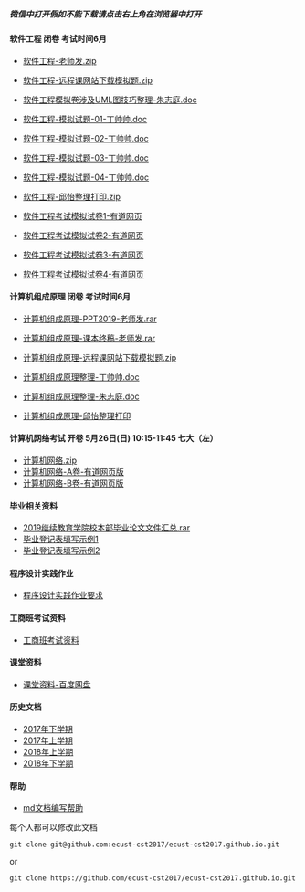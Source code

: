 ##### 微信中打开假如不能下载请点击右上角在浏览器中打开

#### 软件工程 闭卷 考试时间6月
- [软件工程-老师发.zip](http://openpublic.oss-cn-shanghai.aliyuncs.com/2019-first-half/%E8%BD%AF%E4%BB%B6%E5%B7%A5%E7%A8%8B.zip)
- [软件工程-远程课网站下载模拟题.zip](http://openpublic.oss-cn-shanghai.aliyuncs.com/2019-first-half/%E8%BD%AF%E4%BB%B6%E5%B7%A5%E7%A8%8B-%E8%BF%9C%E7%A8%8B%E8%AF%BE%E4%B8%8B%E8%BD%BD.zip)

- [软件工程模拟卷涉及UML图技巧整理-朱志庭.doc](http://openpublic.oss-cn-shanghai.aliyuncs.com/2019-first-half/%E8%BD%AF%E4%BB%B6%E5%B7%A5%E7%A8%8B%E6%A8%A1%E6%8B%9F%E5%8D%B7%E6%B6%89%E5%8F%8A%E7%9A%84%E7%94%BBUML%E5%9B%BE%E6%8A%80%E5%B7%A7%E6%95%B4%E7%90%86-%E6%9C%B1%E5%BF%97%E5%BA%AD.docx)

- [软件工程-模拟试题-01-丁帅帅.doc](http://openpublic.oss-cn-shanghai.aliyuncs.com/2019-first-half/%E8%BD%AF%E4%BB%B6%E5%B7%A5%E7%A8%8B-%E6%A8%A1%E6%8B%9F%E8%AF%95%E9%A2%98-01-%E4%B8%81%E5%B8%85%E5%B8%85.doc)
- [软件工程-模拟试题-02-丁帅帅.doc](http://openpublic.oss-cn-shanghai.aliyuncs.com/2019-first-half/%E8%BD%AF%E4%BB%B6%E5%B7%A5%E7%A8%8B-%E6%A8%A1%E6%8B%9F%E8%AF%95%E9%A2%98-02-%E4%B8%81%E5%B8%85%E5%B8%85.doc)
- [软件工程-模拟试题-03-丁帅帅.doc](http://openpublic.oss-cn-shanghai.aliyuncs.com/2019-first-half/%E8%BD%AF%E4%BB%B6%E5%B7%A5%E7%A8%8B-%E6%A8%A1%E6%8B%9F%E8%AF%95%E9%A2%98-03-%E4%B8%81%E5%B8%85%E5%B8%85.doc)
- [软件工程-模拟试题-04-丁帅帅.doc](http://openpublic.oss-cn-shanghai.aliyuncs.com/2019-first-half/%E8%BD%AF%E4%BB%B6%E5%B7%A5%E7%A8%8B-%E6%A8%A1%E6%8B%9F%E8%AF%95%E9%A2%98-04-%E4%B8%81%E5%B8%85%E5%B8%85.doc)
- [软件工程-邱怡整理打印.zip](http://openpublic.oss-cn-shanghai.aliyuncs.com/2019-first-half/%E8%BD%AF%E4%BB%B6%E5%B7%A5%E7%A8%8B-%E9%82%B1%E6%80%A1.zip)

- [软件工程考试模拟试卷1-有道网页](http://note.youdao.com/noteshare?id=2f9ca8276e935edc5d3d7f3a079509ef&sub=C50FCF800D864A41B07EBC743E28BDF8)
- [软件工程考试模拟试卷2-有道网页](http://note.youdao.com/noteshare?id=830f99905503a793da4e3613a16ac0f3&sub=705C3EDD5D8D4394B66BF64AC0E489AA)
- [软件工程考试模拟试卷3-有道网页](http://note.youdao.com/noteshare?id=9f9c422c09bb3c7c5f1fd9585f8f761e&sub=5BDFA34095264344B7862522F2C1023F)
- [软件工程考试模拟试卷4-有道网页](http://note.youdao.com/noteshare?id=a2b0949b6843518f25fa5c60d527d78a&sub=F4F4C8206BF54F2486FD86CD0F69F81C)

#### 计算机组成原理 闭卷 考试时间6月
- [计算机组成原理-PPT2019-老师发.rar](http://openpublic.oss-cn-shanghai.aliyuncs.com/2019-first-half/%E8%AE%A1%E7%AE%97%E6%9C%BA%E7%BB%84%E6%88%90%E5%8E%9F%E7%90%86-PPT2019.rar)
- [计算机组成原理-课本终稿-老师发.rar](http://openpublic.oss-cn-shanghai.aliyuncs.com/2019-first-half/%E8%AE%A1%E7%AE%97%E6%9C%BA%E7%BB%84%E6%88%90%E5%8E%9F%E7%90%86-%E8%AF%BE%E6%9C%AC%E7%BB%88%E7%A8%BF.RAR)
- [计算机组成原理-远程课网站下载模拟题.zip](http://openpublic.oss-cn-shanghai.aliyuncs.com/2019-first-half/%E7%BB%84%E6%88%90%E5%8E%9F%E7%90%86-%E8%BF%9C%E7%A8%8B%E8%AF%BE%E4%B8%8B%E8%BD%BD.zip)

- [计算机组成原理整理-丁帅帅.doc](http://openpublic.oss-cn-shanghai.aliyuncs.com/2019-first-half/%E8%AE%A1%E7%AE%97%E6%9C%BA%E7%BB%84%E6%88%90%E5%8E%9F%E7%90%86-%E4%B8%81%E5%B8%85%E5%B8%85.docx)
- [计算机组成原理整理-朱志庭.doc](http://openpublic.oss-cn-shanghai.aliyuncs.com/2019-first-half/%E8%AE%A1%E7%AE%97%E6%9C%BA%E7%BB%84%E6%88%90%E5%8E%9F%E7%90%86%E6%95%B4%E7%90%86-%E6%9C%B1%E5%BF%97%E5%BA%AD-20190617.docx)

- [计算机组成原理-邱怡整理打印](http://openpublic.oss-cn-shanghai.aliyuncs.com/2019-first-half/%E8%AE%A1%E7%AE%97%E6%9C%BA%E7%BB%84%E6%88%90-%E9%82%B1%E6%80%A1.zip)

#### 计算机网络考试 开卷 5月26日(日) 10:15-11:45 七大（左）
- [计算机网络.zip](http://openpublic.oss-cn-shanghai.aliyuncs.com/2019-first-half/%E6%88%90%E6%95%99%E8%AE%A1%E7%AE%97%E6%9C%BA%E7%BD%91%E7%BB%9C.zip)
- [计算机网络-A卷-有道网页版](https://note.youdao.com/ynoteshare1/index.html?id=b3fb2e037a131f6fd58260d6bcfc3185&type=note)
- [计算机网络-B卷-有道网页版](https://note.youdao.com/ynoteshare1/index.html?id=4e7955241e85677daead8770dfaa1ce7&type=note)

#### 毕业相关资料
- [2019继续教育学院校本部毕业论文文件汇总.rar](http://openpublic.oss-cn-shanghai.aliyuncs.com/2019-second-half/2019%E7%BB%A7%E7%BB%AD%E6%95%99%E8%82%B2%E5%AD%A6%E9%99%A2%E6%A0%A1%E6%9C%AC%E9%83%A8%20%E6%AF%95%E4%B8%9A%E8%AE%BA%E6%96%87%E6%96%87%E4%BB%B6%E6%B1%87%E6%80%BB.rar)
- [毕业登记表填写示例1](2019-first-half/毕业登记表示例1.jpeg)
- [毕业登记表填写示例2](2019-first-half/毕业登记表示例2.jpeg)

#### 程序设计实践作业
- [程序设计实践作业要求](2019-first-half/program-practice.md)

#### 工商班考试资料
- [工商班考试资料](BZ.md)

#### 课堂资料
- [课堂资料-百度网盘](https://pan.baidu.com/s/1b5cj6Y#list/path=%2F)

#### 历史文档
- [2017年下学期](2017-second-half.md)
- [2017年上学期](2017-first-half.md)
- [2018年上学期](2018-first-half.md)
- [2018年下学期](2018-second-half.md)

#### 帮助
- [md文档编写帮助](github-pages-help.md)

每个人都可以修改此文档
```
git clone git@github.com:ecust-cst2017/ecust-cst2017.github.io.git
```
or
```angular2html
git clone https://github.com/ecust-cst2017/ecust-cst2017.github.io.git
```

